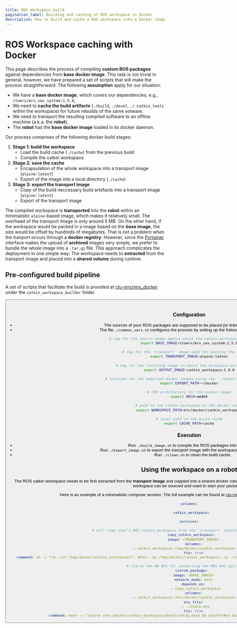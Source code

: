```yaml
---
title: ROS Workspace build
pagination_label: Building and caching of ROS workspace in Docker
description: How to build and cache a ROS workspace into a Docker image
---
```


# ROS Workspace caching with Docker

This page describes the process of compiling **custom ROS packages** against dependencies from **base docker image**.
This task is not trivial in general, however, we have prepared a set of scripts that will make the process straightforward.
The following **assumption** apply for our situation:

* We have a **base docker image**, which covers our dependencies, e.g., `ctumrs/mrs_uav_system:1.5.0`,
* We need to **cache the build artifacts** (`./build`, `./devel`, `./.catkin_tools` within the workspace) for future rebuilds of the same sotware.
* We need to transport the resulting compiled software to an offline machine (a.k.a. the **robot**),
* The **robot** has the **base docker image** loaded in its docker daemon.

Our process comprises of the following docker build stages:

1. **Stage 1: build the workspace**
    * Load the build cache (`./cache`) from the previous build
    * Compile the catkin workspace
2. **Stage 2: save the cache**
    * Encapsulation of the whole workspace into a transport image (`alpine:latest`)
    * Export of the image into a local directory (`./cache`)
3. **Stage 3: export the transport image**
    * Copy of the build neccessary build artefacts into a transport image (`alpine:latest`)
    * Export of the transport image

The compiled workspace is **transported** into the **robot** within an minimalistic `alpine`-based image, which makes it relatively small.
The overhead of the transport image is only around 5 MB.
On the other hand, if the workspace would be packed in a image based on the **base image**, the size would be offset by hundreds of megabytes.
That is not a problem when the tranport occurs through a **docker registry**.
However, since the [Portainer](/docs/prerequisites/portainer) interface makes the upload of **archived** images very simple, we prefer to bundle the whole image into a `.tar.gz` file.
This approach complicates the deployment in one simple way: The workspace needs to **extracted** from the transport image and placed into a **shared volume** during runtime.

## Pre-configured build pipeline

A set of scripts that facilitate the build is provided at [ctu-mrs/mrs_docker](https://github.com/ctu-mrs/mrs_docker) under the `catkin_workspace_builder` folder.

<Button label="🔗 ctu-mrs/mrs_docker repository" link="https://github.com/ctu-mrs/mrs_docker" block /><br />

### Configuration

* The sources of your ROS packages are supposed to be placed (or linked) into the `./src` folder.
* The file `./common_vars.sh` configures the process by setting up the following environment variables:
```bash
# tag for the source image agains which the catkin workspace will be built
export BASE_IMAGE=ctumrs/mrs_uav_system:1.5.0

# tag for the 'transport' image used for packing the workspace
export TRANSPORT_IMAGE=alpine:latest

# tag for the resulting image in which the workspace will be packged
export OUTPUT_IMAGE=catkin_workspace:1.0.0

# location for the exported docker images using the `./export_image.sh` script
export EXPORT_PATH=~/docker

# CPU architecture for the output image
export ARCH=amd64

# path to the catkin workspace in the docker image
export WORKSPACE_PATH=etc/docker/catkin_workspace

# local path to the build cache
export CACHE_PATH=cache
```

### Execution

* Run `./build_image.sh` to compile the ROS packages into the image.
* Run `./export_image.sh` to export the transport image with the workspace to the export destination.
* Run `./clean.sh` to clean the build cache.

## Using the workspace on a robot

The ROS catkin workspace needs to be first extracted from the **transport image** and coppied into a shared docker volume.
Then, a container can be started using the **base image** and the workspace can be sourced and used to start your packages.

Here is an example of a minimalistic compose session.
The full example can be found at [ctu-mrs/mrs_docker/compose/custom_workspace](https://github.com/ctu-mrs/mrs_docker/compose/custom_workspace)
```yaml
volumes:

  catkin_workspace:

services:

  # will copy user's ROS catkin workspace from the 'transport' alpine image to a shared volume
  copy_catkin_workspace:
    image: <TRANSPORT_IMAGE>
    volumes:
      - catkin_workspace:/tmp/docker/catkin_workspace:consistent
    tty: true
    command: sh -c "rm -rvf /tmp/docker/catkin_workspace/*; mkdir -pv /tmp/docker/catkin_workspace; cp -rv /etc/docker/catkin_workspace/* /tmp/docker/catkin_workspace/"

  # starts the HW API for connecting the MRS UAV System to PX4
  custom_package:
    image: <BASE_IMAGE>
    network_mode: host
    depends_on:
      - copy_catkin_workspace
    volumes:
      - catkin_workspace:/etc/docker/catkin_workspace:consistent
    env_file:
      - ./stack.env
    tty: true
    command: bash -c "source /etc/docker/catkin_workspace/devel/setup.bash && waitForRos && roslaunch <my_package> <my_launchfile>.launch"
```
